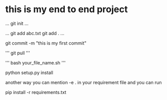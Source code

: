 # this is my end to end project
...
git init
...

...
git add abc.txt
git add .
...

git commit -m "this is my first commit"

'''
git pull
'''

'''
bash your_file_name.sh
'''

python setup.py install

another way you can mention -e . in your requirement file and you can run

pip install -r requirements.txt